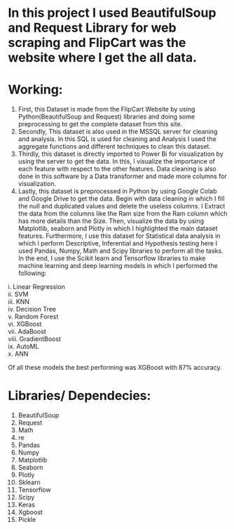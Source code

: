 # In this project I used BeautifulSoup and Request Library for web scraping and FlipCart was the website where I get the all data.

# Working:

1. First, this Dataset is made from the FlipCart Website by using Python(BeautifulSoup and Request) libraries and doing some preprocessing to get the complete dataset from this site.
2. Secondly, This dataset is also used in the MSSQL server for cleaning and analysis. In this SQL is used for cleaning and Analysis I used the aggregate functions and different techniques to clean this dataset.
3. Thirdly, this dataset is directly imported to Power Bi for visualization by using the server to get the data. In this, I visualize the importance of each feature with respect to the other features. Data cleaning is also done in this software by a Data transformer and made more columns for visualization.
4. Lastly, this dataset is preprocessed in Python by using Google Colab and Google Drive to get the data. Begin with data cleaning in which I fill the null and duplicated values and delete the useless columns. I Extract the data from the columns like the Ram size from the Ram column which has more details than the Size. Then, visualize the data by using Matplotlib, seaborn and Plotly in which I highlighted the main dataset features. Furthermore, I use this dataset for Statistical data analysis in which I perform Descriptive, Inferential and Hypothesis testing here I used Pandas, Numpy, Math and Scipy libraries to perform all the tasks. In the end, I use the Scikit learn and Tensorflow libraries to make machine learning and deep learning models in which I performed the following:



i. Linear Regression<br>
ii. SVM<br>
iii. KNN<br>
iv. Decision Tree<br>
v. Random Forest<br>
vi. XGBoost<br>
vii. AdaBoost<br>
viii. GradientBoost<br>
ix. AutoML<br>
x. ANN<br>

Of all these models the best performing was XGBoost with 87% accuracy.

# Libraries/ Dependecies: 


1. BeautifulSoup
2. Request
3. Math
4. re
5. Pandas
6. Numpy
7. Matplotlib
8. Seaborn
9. Plotly
10. Sklearn
11. Tensorflow
12. Scipy
13. Keras
14. Xgboost
15. Pickle













